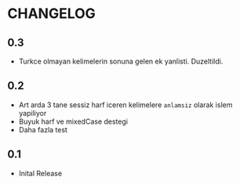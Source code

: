 # CHANGELOG

## 0.3
- Turkce olmayan kelimelerin sonuna gelen ek yanlisti. Duzeltildi.

## 0.2
- Art arda 3 tane sessiz harf iceren kelimelere `anlamsiz` olarak islem yapiliyor
- Buyuk harf ve mixedCase destegi 
- Daha fazla test

## 0.1
- Inital Release